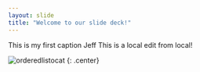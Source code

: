 ```yaml
---
layout: slide
title: "Welcome to our slide deck!"
---
```


This is my first caption Jeff
This is a local edit from local!

![orderedlistocat](https://octodex.github.com/images/jean-luc-picat.png)
{: .center}
